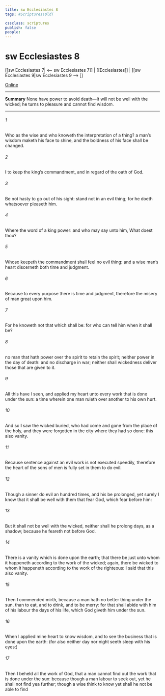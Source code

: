 ```yaml
---
title: sw Ecclesiastes 8
tags: #Scriptures\OldT

cssclass: scriptures
publish: false
people:
---
```


# sw Ecclesiastes 8
[[sw Ecclesiastes 7| <-- sw Ecclesiastes 7]] | [[Ecclesiastes]] | [[sw Ecclesiastes 9|sw Ecclesiastes 9 --> ]]

[Online](https://churchofjesuschrist.org/study/scriptures/ot/eccl/8?lang=eng)

---
__Summary__
None have power to avoid death—It will not be well with the wicked; he turns to pleasure and cannot find wisdom.

---
###### 1 
Who  as the wise  and who knoweth the interpretation of a thing? a man’s wisdom maketh his face to shine, and the boldness of his face shall be changed.

###### 2 
I  to keep the king’s commandment, and  in regard of the oath of God.

###### 3 
Be not hasty to go out of his sight: stand not in an evil thing; for he doeth whatsoever pleaseth him.

###### 4 
Where the word of a king  power: and who may say unto him, What doest thou?

###### 5 
Whoso keepeth the commandment shall feel no evil thing: and a wise man’s heart discerneth both time and judgment.

###### 6 
Because to every purpose there is time and judgment, therefore the misery of man  great upon him.

###### 7 
For he knoweth not that which shall be: for who can tell him when it shall be?

###### 8 
 no man that hath power over the spirit to retain the spirit; neither  power in the day of death: and  no discharge in  war; neither shall wickedness deliver those that are given to it.

###### 9 
All this have I seen, and applied my heart unto every work that is done under the sun:  a time wherein one man ruleth over another to his own hurt.

###### 10 
And so I saw the wicked buried, who had come and gone from the place of the holy, and they were forgotten in the city where they had so done: this  also vanity.

###### 11 
Because sentence against an evil work is not executed speedily, therefore the heart of the sons of men is fully set in them to do evil.

###### 12 
Though a sinner do evil an hundred times, and his  be prolonged, yet surely I know that it shall be well with them that fear God, which fear before him:

###### 13 
But it shall not be well with the wicked, neither shall he prolong  days,  as a shadow; because he feareth not before God.

###### 14 
There is a vanity which is done upon the earth; that there be just  unto whom it happeneth according to the work of the wicked; again, there be wicked  to whom it happeneth according to the work of the righteous: I said that this also  vanity.

###### 15 
Then I commended mirth, because a man hath no better thing under the sun, than to eat, and to drink, and to be merry: for that shall abide with him of his labour the days of his life, which God giveth him under the sun.

###### 16 
When I applied mine heart to know wisdom, and to see the business that is done upon the earth: (for also  neither day nor night seeth sleep with his eyes:)

###### 17 
Then I beheld all the work of God, that a man cannot find out the work that is done under the sun: because though a man labour to seek  out, yet he shall not find  yea further; though a wise  think to know  yet shall he not be able to find 

